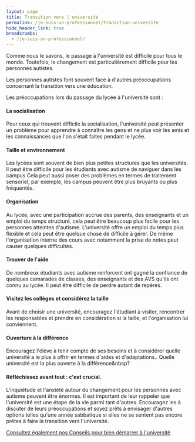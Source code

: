 ```yaml
---
layout: page
title: Transition vers l'université
permalink: /je-suis-un-professionnel/transition-universite
hide_header_link: true
breadcrumbs:
  - /je-suis-un-professionnel/
---
```


Comme nous le savons, le passage à l'université est difficile pour tous le monde.
Toutefois, le changement est particulièrement difficile pour les personnes autistes.

Les personnes autistes font souvent face à d'autres préoccupations
concernant la transition vers une éducation.

Les préoccupations lors du passage du lycée à l'université sont :

#### La socialisation
Pour ceux qui trouvent difficile la socialisation, l'université peut présenter un problème pour apprendre à connaître les gens et ne plus voir les amis et les connaissances que l'on s'était faites pendant le lycée.

#### Taille et environnement
Les lycées sont souvent de bien plus petites structures que les universités. Il peut être difficile pour les étudiants avec autisme de naviguer dans les campus
Cela peut aussi poser des problèmes  en termes de traitement sensoriel, par exemple, les campus peuvent être plus bruyants ou plus fréquentés.

#### Organisation
Au lycée, avec une participation accrue des parents, des enseignants 
et un emploi du temps structuré, cela peut être beaucoup plus facile pour les personnes
atteintes d'autisme.
L'université offre un emploi du temps plus flexible et cela peut être quelque chose de difficile à gérer.
De même l'organisation interne des cours avec notamment la prise de notes peut causer quelques difficultés.

#### Trouver de l'aide
De nombreux étudiants avec autisme renforcent 
ont gagné la confiance de quelques camarades de classes,
des enseignants et des AVS qu'ils ont connu au lycée. Il peut être difficile
de perdre autant de repères.

#### Visitez les collèges et considérez la taille
Avant de choisir  une université, encouragez l'étudiant à visiter, 
rencontrer les responsables et prendre en considération si la taille, et l'organisation lui conviennent. 

#### Ouverture à la différence
Encouragez l'élève à tenir compte de ses besoins et à considérer
quelle université a le plus à offrir en termes d'aides et d'adaptations..
Quelle université est la plus ouverte à la différence&nbsp?

#### Réfléchissez avant tout : c'est crucial.
L'inquiétude et l'anxiété autour du changement pour les personnes 
avec autisme peuvent être énormes.
Il est important de leur rappeler que l'université est une étape de la vie parmi tant d'autres.
Encouragez les à discuter de leurs préoccupations et soyez prêts à
envisager d'autres options telles qu'une année sabbatique si elles ne se sentent pas encore prêtes à faire la transition vers l'université.

<a href="/transition-vers-l-universite" class="big center">
 <span class="subtitle">Consultez également nos</span>
 <span>Conseils pour bien démarrer à l'université</span>
</a>

